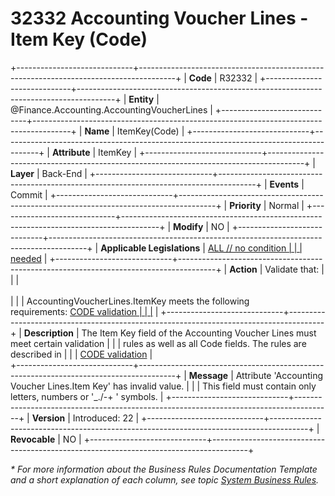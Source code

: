 ﻿---
erp.type: business-rule
erp.entity: Finance.Accounting.AccountingVoucherLines
---

# 32332 Accounting Voucher Lines - Item Key (Code) 
+-----------------------------+---------------------------------------------------------------------------------------+
| **Code**                    | R32332                                                                                |
+-----------------------------+---------------------------------------------------------------------------------------+
| **Entity**                  | @Finance.Accounting.AccountingVoucherLines                                            |
+-----------------------------+---------------------------------------------------------------------------------------+
| **Name**                    | ItemKey(Code)                                                                         |
+-----------------------------+---------------------------------------------------------------------------------------+
| **Attribute**               | ItemKey                                                                               |
+-----------------------------+---------------------------------------------------------------------------------------+
| **Layer**                   | Back-End                                                                              |
+-----------------------------+---------------------------------------------------------------------------------------+
| **Events**                  | Commit                                                                                |
+-----------------------------+---------------------------------------------------------------------------------------+
| **Priority**                | Normal                                                                                |
+-----------------------------+---------------------------------------------------------------------------------------+
| **Modify**                  | NO                                                                                    |
+-----------------------------+---------------------------------------------------------------------------------------+
| **Applicable Legislations** | [ALL // no condition                                                                  |
|                             | needed](xref:applicable-legislations)                                                 |
+-----------------------------+---------------------------------------------------------------------------------------+
| **Action**                  | Validate that:                                                                        |
|                             | <br/><br/>                                                                            |
|                             | AccountingVoucherLines.ItemKey meets the following requirements: [CODE validation     |
|                             |](~/reference/common-business-rules/code-validation.md)                                |
+-----------------------------+---------------------------------------------------------------------------------------+
| **Description**             | The Item Key field of the Accounting Voucher Lines must meet certain validation       |
|                             | rules as well as all Code fields. The rules are described in                          |
|                             | [CODE validation](~/reference/common-business-rules/code-validation.md)               |           
+-----------------------------+---------------------------------------------------------------------------------------+
| **Message**                 | Attribute 'Accounting Voucher Lines.Item Key' has invalid value.                      |
|                             | This field must contain only letters, numbers or '_./-+ '   symbols.                  |
+-----------------------------+---------------------------------------------------------------------------------------+
| **Version**                 | Introduced: 22                                                                        |
+-----------------------------+---------------------------------------------------------------------------------------+
| **Revocable**               | NO                                                                                    |
+-----------------------------+---------------------------------------------------------------------------------------+

*\* For more information about the Business Rules Documentation Template and a short explanation of each column, see
topic [System Business Rules](../templates/template-description-system-business-rules.md).*
